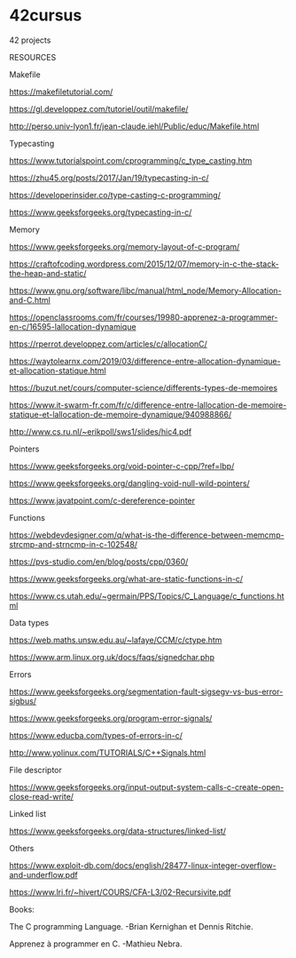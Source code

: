 # 42cursus
42 projects

RESOURCES

Makefile

https://makefiletutorial.com/

https://gl.developpez.com/tutoriel/outil/makefile/

http://perso.univ-lyon1.fr/jean-claude.iehl/Public/educ/Makefile.html

Typecasting

https://www.tutorialspoint.com/cprogramming/c_type_casting.htm

https://zhu45.org/posts/2017/Jan/19/typecasting-in-c/

https://developerinsider.co/type-casting-c-programming/

https://www.geeksforgeeks.org/typecasting-in-c/

Memory

https://www.geeksforgeeks.org/memory-layout-of-c-program/

https://craftofcoding.wordpress.com/2015/12/07/memory-in-c-the-stack-the-heap-and-static/

https://www.gnu.org/software/libc/manual/html_node/Memory-Allocation-and-C.html

https://openclassrooms.com/fr/courses/19980-apprenez-a-programmer-en-c/16595-lallocation-dynamique

https://rperrot.developpez.com/articles/c/allocationC/

https://waytolearnx.com/2019/03/difference-entre-allocation-dynamique-et-allocation-statique.html

https://buzut.net/cours/computer-science/differents-types-de-memoires

https://www.it-swarm-fr.com/fr/c/difference-entre-lallocation-de-memoire-statique-et-lallocation-de-memoire-dynamique/940988866/

http://www.cs.ru.nl/~erikpoll/sws1/slides/hic4.pdf

Pointers

https://www.geeksforgeeks.org/void-pointer-c-cpp/?ref=lbp/

https://www.geeksforgeeks.org/dangling-void-null-wild-pointers/

https://www.javatpoint.com/c-dereference-pointer

Functions

https://webdevdesigner.com/q/what-is-the-difference-between-memcmp-strcmp-and-strncmp-in-c-102548/

https://pvs-studio.com/en/blog/posts/cpp/0360/

https://www.geeksforgeeks.org/what-are-static-functions-in-c/

https://www.cs.utah.edu/~germain/PPS/Topics/C_Language/c_functions.html

Data types

https://web.maths.unsw.edu.au/~lafaye/CCM/c/ctype.htm

https://www.arm.linux.org.uk/docs/faqs/signedchar.php

Errors

https://www.geeksforgeeks.org/segmentation-fault-sigsegv-vs-bus-error-sigbus/

https://www.geeksforgeeks.org/program-error-signals/

https://www.educba.com/types-of-errors-in-c/

http://www.yolinux.com/TUTORIALS/C++Signals.html

File descriptor

https://www.geeksforgeeks.org/input-output-system-calls-c-create-open-close-read-write/

Linked list

https://www.geeksforgeeks.org/data-structures/linked-list/

Others

https://www.exploit-db.com/docs/english/28477-linux-integer-overflow-and-underflow.pdf

https://www.lri.fr/~hivert/COURS/CFA-L3/02-Recursivite.pdf

Books:

The C programming Language. -Brian Kernighan et Dennis Ritchie.

Apprenez à programmer en C. -Mathieu Nebra.
